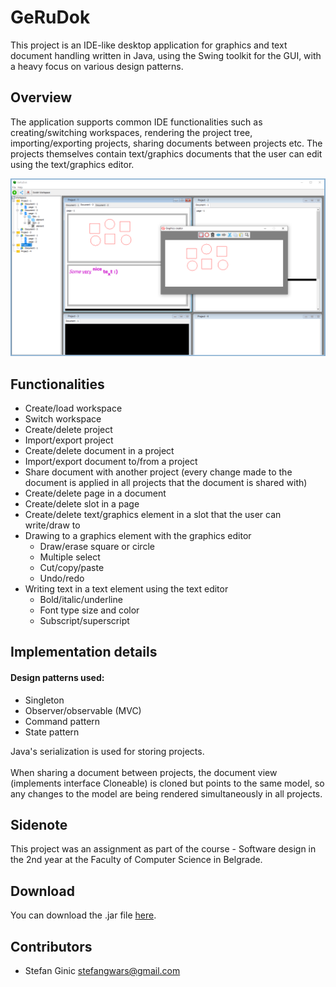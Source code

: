 # GeRuDok
This project is an IDE-like desktop application for graphics and text document handling written in Java, using the Swing toolkit for the GUI, with a heavy focus on various design patterns.

## Overview
The application supports common IDE functionalities such as creating/switching workspaces, rendering the project tree, importing/exporting projects, sharing documents between projects etc. The projects themselves contain text/graphics documents that the user can edit using the text/graphics editor.

![Alt text](images/GraphicEditor.png?raw=true "")

## Functionalities
* Create/load workspace
* Switch workspace
* Create/delete project
* Import/export project
* Create/delete document in a project
* Import/export document to/from a project
* Share document with another project (every change made to the document is applied in all projects that the document is shared with)
* Create/delete page in a document
* Create/delete slot in a page
* Create/delete text/graphics element in a slot that the user can write/draw to
* Drawing to a graphics element with the graphics editor
  * Draw/erase square or circle
  * Multiple select
  * Cut/copy/paste
  * Undo/redo
* Writing text in a text element using the text editor
  * Bold/italic/underline
  * Font type size and color
  * Subscript/superscript
  
## Implementation details
#### Design patterns used:
* Singleton
* Observer/observable (MVC)
* Command pattern
* State pattern

Java's serialization is used for storing projects.<br><br>
When sharing a document between projects, the document view (implements interface Cloneable) is cloned but points to the same model, so any changes to the model are being rendered simultaneously in all projects.

## Sidenote
This project was an assignment as part of the course - Software design in the 2nd year at the Faculty of Computer Science in Belgrade.

## Download
You can download the .jar file [here](executable/GeRuDok.jar).

## Contributors
- Stefan Ginic <stefangwars@gmail.com>
